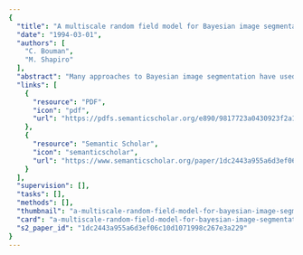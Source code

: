 ```yaml
---
{
  "title": "A multiscale random field model for Bayesian image segmentation",
  "date": "1994-03-01",
  "authors": [
    "C. Bouman",
    "M. Shapiro"
  ],
  "abstract": "Many approaches to Bayesian image segmentation have used maximum a posteriori (MAP) estimation in conjunction with Markov random fields (MRF). Although this approach performs well, it has a number of disadvantages. In particular, exact MAP estimates cannot be computed, approximate MAP estimates are computationally expensive to compute, and unsupervised parameter estimation of the MRF is difficult. The authors propose a new approach to Bayesian image segmentation that directly addresses these problems. The new method replaces the MRF model with a novel multiscale random field (MSRF) and replaces the MAP estimator with a sequential MAP (SMAP) estimator derived from a novel estimation criteria. Together, the proposed estimator and model result in a segmentation algorithm that is not iterative and can be computed in time proportional to MN where M is the number of classes and N is the number of pixels. The also develop a computationally efficient method for unsupervised estimation of model parameters. Simulations on synthetic images indicate that the new algorithm performs better and requires much less computation than MAP estimation using simulated annealing. The algorithm is also found to improve classification accuracy when applied to the segmentation of multispectral remotely sensed images with ground truth data.",
  "links": [
    {
      "resource": "PDF",
      "icon": "pdf",
      "url": "https://pdfs.semanticscholar.org/e890/9817723a0430923f2a114c22756b88d4138f.pdf"
    },
    {
      "resource": "Semantic Scholar",
      "icon": "semanticscholar",
      "url": "https://www.semanticscholar.org/paper/1dc2443a955a6d3ef06c10d1071998c267e3a229"
    }
  ],
  "supervision": [],
  "tasks": [],
  "methods": [],
  "thumbnail": "a-multiscale-random-field-model-for-bayesian-image-segmentation-thumb.jpg",
  "card": "a-multiscale-random-field-model-for-bayesian-image-segmentation-card.jpg",
  "s2_paper_id": "1dc2443a955a6d3ef06c10d1071998c267e3a229"
}
---
```



